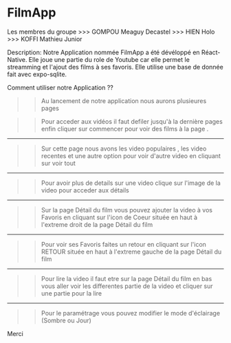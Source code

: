 # FilmApp
Les membres du groupe
			>>> GOMPOU Meaguy Decastel
			>>> HIEN Holo
			>>> KOFFI Mathieu Junior

Description: Notre Application nommée FilmApp a été dévéloppé en Réact-Native.
Elle joue une partie du role de Youtube car elle permet le streamming et l'ajout des
films à ses favoris. Elle utilise une base de donnée fait avec expo-sqlite. 

Comment utiliser notre Application ??

>> Au lancement de notre application  nous aurons plusieures pages

>> Pour acceder aux vidéos il faut defiler jusqu'à la dernière pages enfin cliquer sur commencer pour voir des films à la page <Home>.
**********************************************************************************************************************************************************************
>> Sur cette page nous avons les video populaires , les video recentes et une autre option pour voir d'autre video en cliquant sur voir tout
*********************************************************************************************************************************************************************
>> Pour avoir plus de details sur une video clique sur l'image de la video pour acceder aux détails
*********************************************************************************************************************************************************************
>> Sur la page Détail du film vous pouvez ajouter la video à vos Favoris en cliquant sur l'icon de Coeur située  en haut à l'extreme droit de la page Détail du film
*********************************************************************************************************************************************************************
>> Pour voir ses Favoris faites un retour en cliquant sur l'icon RETOUR située en haut  à l'extreme gauche de la page Détail du film
***********************************************************************************************************************************************************************
>> Pour lire la video il faut etre sur la page Détail du film en bas vous aller  voir les differentes partie de la video et cliquer sur une partie pour la lire
**********************************************************************************************************************************************************
>> Pour le paramétrage vous pouvez modifier le mode d'éclairage (Sombre ou Jour)

Merci
